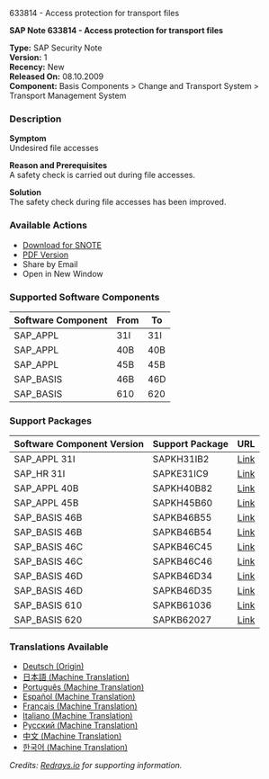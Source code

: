 633814 - Access protection for transport files

**SAP Note 633814 - Access protection for transport files**

**Type:** SAP Security Note  
**Version:** 1  
**Recency:** New  
**Released On:** 08.10.2009  
**Component:** Basis Components > Change and Transport System > Transport Management System

### Description

**Symptom**  
Undesired file accesses

**Reason and Prerequisites**  
A safety check is carried out during file accesses.

**Solution**  
The safety check during file accesses has been improved.

### Available Actions

- [Download for SNOTE](https://notesdownloads.sap.com/note/0040000015477502017)
- [PDF Version](https://userapps.support.sap.com/sap/support/sfm/notes/print/0000633814?language=en-US&token=28B063EAEA79101690EC6BA79D55042E)
- Share by Email
- Open in New Window

### Supported Software Components

| Software Component | From | To   |
|--------------------|------|------|
| SAP_APPL           | 31I  | 31I  |
| SAP_APPL           | 40B  | 40B  |
| SAP_APPL           | 45B  | 45B  |
| SAP_BASIS          | 46B  | 46D  |
| SAP_BASIS          | 610  | 620  |

### Support Packages

| Software Component Version    | Support Package | URL                                                                     |
|-------------------------------|-----------------|-------------------------------------------------------------------------|
| SAP_APPL 31I                  | SAPKH31IB2      | [Link](https://me.sap.com/supportpackage/SAPKH31IB2)                    |
| SAP_HR 31I                    | SAPKE31IC9      | [Link](https://me.sap.com/supportpackage/SAPKE31IC9)                    |
| SAP_APPL 40B                  | SAPKH40B82      | [Link](https://me.sap.com/supportpackage/SAPKH40B82)                    |
| SAP_APPL 45B                  | SAPKH45B60      | [Link](https://me.sap.com/supportpackage/SAPKH45B60)                    |
| SAP_BASIS 46B                 | SAPKB46B55      | [Link](https://me.sap.com/supportpackage/SAPKB46B55)                    |
| SAP_BASIS 46B                 | SAPKB46B54      | [Link](https://me.sap.com/supportpackage/SAPKB46B54)                    |
| SAP_BASIS 46C                 | SAPKB46C45      | [Link](https://me.sap.com/supportpackage/SAPKB46C45)                    |
| SAP_BASIS 46C                 | SAPKB46C46      | [Link](https://me.sap.com/supportpackage/SAPKB46C46)                    |
| SAP_BASIS 46D                 | SAPKB46D34      | [Link](https://me.sap.com/supportpackage/SAPKB46D34)                    |
| SAP_BASIS 46D                 | SAPKB46D35      | [Link](https://me.sap.com/supportpackage/SAPKB46D35)                    |
| SAP_BASIS 610                 | SAPKB61036      | [Link](https://me.sap.com/supportpackage/SAPKB61036)                    |
| SAP_BASIS 620                 | SAPKB62027      | [Link](https://me.sap.com/supportpackage/SAPKB62027)                    |

### Translations Available

- [Deutsch (Origin)](https://me.sap.com/notes/0000633814/D)
- [日本語 (Machine Translation)](https://me.sap.com/notes/0000633814/J)
- [Português (Machine Translation)](https://me.sap.com/notes/0000633814/P)
- [Español (Machine Translation)](https://me.sap.com/notes/0000633814/S)
- [Français (Machine Translation)](https://me.sap.com/notes/0000633814/F)
- [Italiano (Machine Translation)](https://me.sap.com/notes/0000633814/I)
- [Русский (Machine Translation)](https://me.sap.com/notes/0000633814/R)
- [中文 (Machine Translation)](https://me.sap.com/notes/0000633814/1)
- [한국어 (Machine Translation)](https://me.sap.com/notes/0000633814/3)

*Credits: [Redrays.io](https://redrays.io) for supporting information.*